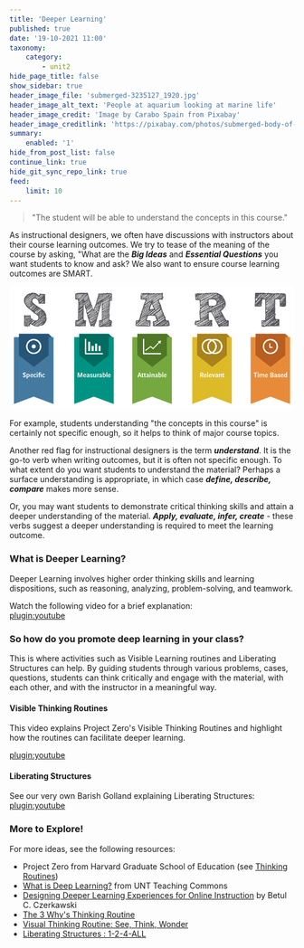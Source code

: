 ```yaml
---
title: 'Deeper Learning'
published: true
date: '19-10-2021 11:00'
taxonomy:
    category:
        - unit2
hide_page_title: false
show_sidebar: true
header_image_file: 'submerged-3235127_1920.jpg'
header_image_alt_text: 'People at aquarium looking at marine life'
header_image_credit: 'Image by Carabo Spain from Pixabay'
header_image_creditlink: 'https://pixabay.com/photos/submerged-body-of-water-ocean-sea-3235127/'
summary:
    enabled: '1'
hide_from_post_list: false
continue_link: true
hide_git_sync_repo_link: true
feed:
    limit: 10
---
```


> "The student will be able to understand the concepts in this course."

As instructional designers, we often have discussions with instructors about their course learning outcomes.  We try to tease of the meaning of the course by asking, "What are the ***Big Ideas*** and ***Essential Questions*** you want students to know and ask?  We also want to ensure course learning outcomes are SMART.

![](SMART-goals.png)

For example, students understanding "the concepts in this course" is certainly not specific enough, so it helps to think of major course topics.

Another red flag for instructional designers is the term ***understand***.  It is the go-to verb when writing outcomes, but it is often not specific enough.  To what extent do you want students to understand the material?  Perhaps a surface understanding is appropriate, in which case ***define, describe, compare*** makes more sense.

Or, you may want students to demonstrate critical thinking skills and attain a deeper understanding of the material.  ***Apply, evaluate, infer, create*** - these verbs suggest a deeper understanding is required to meet the learning outcome.

### What is Deeper Learning?   
Deeper Learning involves higher order thinking skills and learning dispositions, such as reasoning, analyzing, problem-solving, and teamwork.

Watch the following video for a brief explanation:   
[plugin:youtube](https://www.youtube.com/watch?v=vLUFCxl5Zb4)


### So how do you promote deep learning in your class?    

This is where activities such as Visible Learning routines and Liberating Structures can help.  By guiding students through various problems, cases, questions, students can think critically and engage with the material, with each other, and with the instructor in a meaningful way.

#### Visible Thinking Routines     
This video explains Project Zero's Visible Thinking Routines and highlight how the routines can facilitate deeper learning.

[plugin:youtube](https://www.youtube.com/watch?v=oKV_S5NpDdc)


#### Liberating Structures   

See our very own Barish Golland explaining Liberating Structures:
[plugin:youtube](https://www.youtube.com/watch?v=Bwjkncen_OA)


### More to Explore!  
For more ideas, see the following resources:
- Project Zero from Harvard Graduate School of Education (see [Thinking Routines](http://pz.harvard.edu/thinking-routines))
- [What is Deep Learning?](https://teachingcommons.unt.edu/teaching-essentials/student-learning/what-deep-learning) from UNT Teaching Commons
- [Designing Deeper Learning Experiences for Online Instruction](https://www.nbcc.org/Assets/COVID/DesigningDeeperLearningExperiencesforOnlineInstruction.pdf) by Betul C. Czerkawski
- [The 3 Why's Thinking Routine](https://www.youtube.com/watch?v=qXbdyhWIlC4)
- [Visual Thinking Routine: See, Think, Wonder](https://www.youtube.com/watch?v=WJnRyFwF2vs)
- [Liberating Structures : 1-2-4-ALL](https://www.youtube.com/watch?v=fwtAwgPRVbY)   
